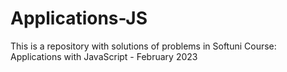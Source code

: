 # Applications-JS
This is a repository with solutions of problems in Softuni Course: Applications with JavaScript - February 2023
